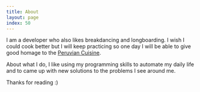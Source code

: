 ```yaml
---
title: About
layout: page
index: 50
---
```


I am a developer who also likes breakdancing and longboarding. I wish I could cook better but I will keep practicing so one day I will be able to give good homage to the [Peruvian Cuisine](https://en.wikipedia.org/wiki/Peruvian_cuisine).

About what I do, I like using my programming skills to automate my daily life and to came up with new solutions to the problems I see around me. 

Thanks for reading :)